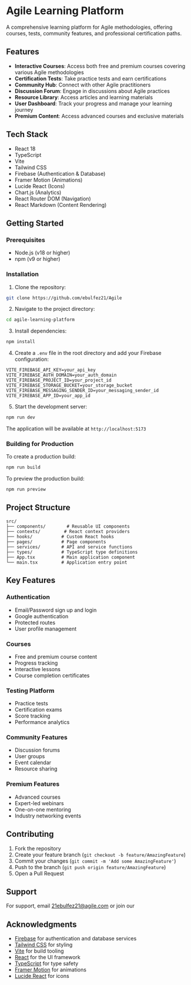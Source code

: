 # Agile Learning Platform

A comprehensive learning platform for Agile methodologies, offering courses, tests, community features, and professional certification paths.

## Features

- **Interactive Courses**: Access both free and premium courses covering various Agile methodologies
- **Certification Tests**: Take practice tests and earn certifications
- **Community Hub**: Connect with other Agile practitioners
- **Discussion Forum**: Engage in discussions about Agile practices
- **Resource Library**: Access articles and learning materials
- **User Dashboard**: Track your progress and manage your learning journey
- **Premium Content**: Access advanced courses and exclusive materials

## Tech Stack

- React 18
- TypeScript
- Vite
- Tailwind CSS
- Firebase (Authentication & Database)
- Framer Motion (Animations)
- Lucide React (Icons)
- Chart.js (Analytics)
- React Router DOM (Navigation)
- React Markdown (Content Rendering)

## Getting Started

### Prerequisites

- Node.js (v18 or higher)
- npm (v9 or higher)

### Installation

1. Clone the repository:
```bash
git clone https://github.com/ebulfez21/Agile
```

2. Navigate to the project directory:
```bash
cd agile-learning-platform
```

3. Install dependencies:
```bash
npm install
```

4. Create a `.env` file in the root directory and add your Firebase configuration:
```env
VITE_FIREBASE_API_KEY=your_api_key
VITE_FIREBASE_AUTH_DOMAIN=your_auth_domain
VITE_FIREBASE_PROJECT_ID=your_project_id
VITE_FIREBASE_STORAGE_BUCKET=your_storage_bucket
VITE_FIREBASE_MESSAGING_SENDER_ID=your_messaging_sender_id
VITE_FIREBASE_APP_ID=your_app_id
```

5. Start the development server:
```bash
npm run dev
```

The application will be available at `http://localhost:5173`

### Building for Production

To create a production build:

```bash
npm run build
```

To preview the production build:

```bash
npm run preview
```

## Project Structure

```
src/
├── components/        # Reusable UI components
├── contexts/         # React context providers
├── hooks/           # Custom React hooks
├── pages/           # Page components
├── services/        # API and service functions
├── types/           # TypeScript type definitions
├── App.tsx          # Main application component
└── main.tsx         # Application entry point
```

## Key Features

### Authentication
- Email/Password sign up and login
- Google authentication
- Protected routes
- User profile management

### Courses
- Free and premium course content
- Progress tracking
- Interactive lessons
- Course completion certificates

### Testing Platform
- Practice tests
- Certification exams
- Score tracking
- Performance analytics

### Community Features
- Discussion forums
- User groups
- Event calendar
- Resource sharing

### Premium Features
- Advanced courses
- Expert-led webinars
- One-on-one mentoring
- Industry networking events

## Contributing

1. Fork the repository
2. Create your feature branch (`git checkout -b feature/AmazingFeature`)
3. Commit your changes (`git commit -m 'Add some AmazingFeature'`)
4. Push to the branch (`git push origin feature/AmazingFeature`)
5. Open a Pull Request


## Support

For support, email 21ebulfez21@agile.com or join our 

## Acknowledgments

- [Firebase](https://firebase.google.com/) for authentication and database services
- [Tailwind CSS](https://tailwindcss.com/) for styling
- [Vite](https://vitejs.dev/) for build tooling
- [React](https://reactjs.org/) for the UI framework
- [TypeScript](https://www.typescriptlang.org/) for type safety
- [Framer Motion](https://www.framer.com/motion/) for animations
- [Lucide React](https://lucide.dev/) for icons